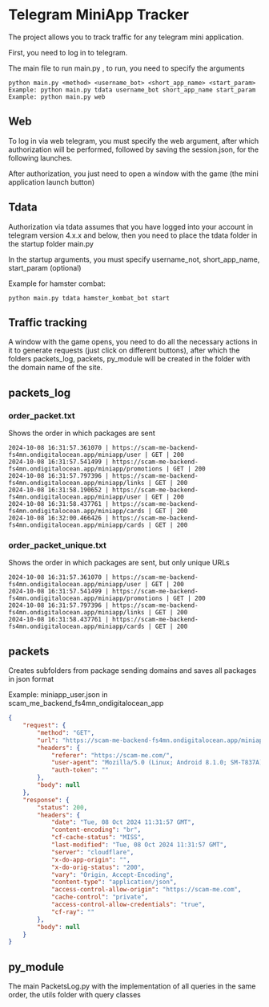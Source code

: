 # Telegram MiniApp Tracker

The project allows you to track traffic for any telegram mini application.

First, you need to log in to telegram.

The main file to run main.py , to run, you need to specify the arguments

```
python main.py <method> <username_bot> <short_app_name> <start_param>
Example: python main.py tdata username_bot short_app_name start_param
Example: python main.py web
```

## Web

To log in via web telegram, you must specify the web argument, after which authorization will be performed, followed by saving the session.json, for the following launches.

After authorization, you just need to open a window with the game (the mini application launch button)

## Tdata

Authorization via tdata assumes that you have logged into your account in telegram version 4.x.x and below, then you need to place the tdata folder in the startup folder main.py

In the startup arguments, you must specify username_not, short_app_name, start_param (optional)

Example for hamster combat:

```
python main.py tdata hamster_kombat_bot start
```

## Traffic tracking

A window with the game opens, you need to do all the necessary actions in it to generate requests (just click on different buttons), after which the folders packets_log, packets, py_module will be created in the folder with the domain name of the site.

## packets_log

### order_packet.txt

Shows the order in which packages are sent

```
2024-10-08 16:31:57.361070 | https://scam-me-backend-fs4mn.ondigitalocean.app/miniapp/user | GET | 200
2024-10-08 16:31:57.541499 | https://scam-me-backend-fs4mn.ondigitalocean.app/miniapp/promotions | GET | 200
2024-10-08 16:31:57.797396 | https://scam-me-backend-fs4mn.ondigitalocean.app/miniapp/links | GET | 200
2024-10-08 16:31:58.190652 | https://scam-me-backend-fs4mn.ondigitalocean.app/miniapp/user | GET | 200
2024-10-08 16:31:58.437761 | https://scam-me-backend-fs4mn.ondigitalocean.app/miniapp/cards | GET | 200
2024-10-08 16:32:00.466426 | https://scam-me-backend-fs4mn.ondigitalocean.app/miniapp/cards | GET | 200
```

### order_packet_unique.txt

Shows the order in which packages are sent, but only unique URLs

```
2024-10-08 16:31:57.361070 | https://scam-me-backend-fs4mn.ondigitalocean.app/miniapp/user | GET | 200
2024-10-08 16:31:57.541499 | https://scam-me-backend-fs4mn.ondigitalocean.app/miniapp/promotions | GET | 200
2024-10-08 16:31:57.797396 | https://scam-me-backend-fs4mn.ondigitalocean.app/miniapp/links | GET | 200
2024-10-08 16:31:58.437761 | https://scam-me-backend-fs4mn.ondigitalocean.app/miniapp/cards | GET | 200
```

## packets

Creates subfolders from package sending domains and saves all packages in json format

Example: miniapp_user.json in scam_me_backend_fs4mn_ondigitalocean_app

```json
{
    "request": {
        "method": "GET",
        "url": "https://scam-me-backend-fs4mn.ondigitalocean.app/miniapp/user",
        "headers": {
            "referer": "https://scam-me.com/",
            "user-agent": "Mozilla/5.0 (Linux; Android 8.1.0; SM-T837A) AppleWebKit/537.36 (KHTML, like Gecko) Chrome/130.0.6723.31 Safari/537.36",
            "auth-token": ""
        },
        "body": null
    },
    "response": {
        "status": 200,
        "headers": {
            "date": "Tue, 08 Oct 2024 11:31:57 GMT",
            "content-encoding": "br",
            "cf-cache-status": "MISS",
            "last-modified": "Tue, 08 Oct 2024 11:31:57 GMT",
            "server": "cloudflare",
            "x-do-app-origin": "",
            "x-do-orig-status": "200",
            "vary": "Origin, Accept-Encoding",
            "content-type": "application/json",
            "access-control-allow-origin": "https://scam-me.com",
            "cache-control": "private",
            "access-control-allow-credentials": "true",
            "cf-ray": ""
        },
        "body": null
    }
}
```

## py_module

The main PacketsLog.py with the implementation of all queries in the same order, the utils folder with query classes
